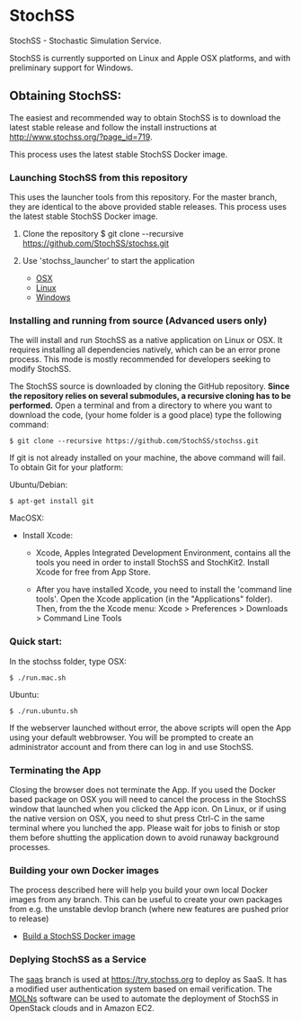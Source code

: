 StochSS
=======

StochSS - Stochastic Simulation Service.  

StochSS is currently supported on Linux and Apple OSX platforms, and with preliminary support for Windows.

## Obtaining StochSS:

The easiest and recommended way to obtain StochSS is to download the latest stable release and follow the install instructions at http://www.stochss.org/?page_id=719. 

This process uses the latest stable StochSS Docker image.  

### Launching StochSS from this repository 
This uses the launcher tools from this repository. For the master branch, they are identical to the above provided stable releases. This process uses the latest stable StochSS Docker image.  

1. Clone the repository
    $ git clone --recursive https://github.com/StochSS/stochss.git

2. Use 'stochss_launcher' to start the application
    * [OSX](stochss_launcher/OSX/README.md)
    * [Linux](stochss_launcher/Linux/README.md)
    * [Windows](stochss_launcher/Windows/README.md)

### Installing and running from source (Advanced users only)

The will install and run StochSS as a native application on Linux or OSX. It requires installing all dependencies natively, which can be an error prone process. This mode is mostly recommended for developers seeking to modify StochSS.  

The StochSS source is downloaded by cloning the GitHub repository. **Since the repository relies on several submodules, a recursive cloning has to be performed.** Open a terminal and from a directory to where you want to download the code,
(your home folder is a good place) type the following command:

    $ git clone --recursive https://github.com/StochSS/stochss.git

If git is not already installed on your machine, the above command will fail. To obtain Git for your platform:

Ubuntu/Debian:

    $ apt-get install git
  
MacOSX:

* Install Xcode:
    * Xcode, Apples Integrated Development Environment, contains all the tools you need in order to install StochSS and StochKit2.
 Install Xcode for free from App Store. 

    * After you have installed Xcode, you need to install the 'command line tools'. Open the Xcode application (in the "Applications" folder). Then, from the the Xcode menu:
      Xcode > Preferences > Downloads > Command Line Tools    
  

### Quick start:

In the stochss folder, type
OSX:

    $ ./run.mac.sh
    
Ubuntu:

    $ ./run.ubuntu.sh
    
    
If the webserver launched without error, the above scripts will open the App using your default webbrowser. You will be prompted to create an administrator account and from there can log in and use StochSS.

### Terminating the App 

Closing the browser does not terminate the App. If you used the Docker based package on OSX you will need to cancel the process in the StochSS window that launched when you clicked the App icon. On Linux, or if using the native version on OSX, you need to shut press Ctrl-C in the same terminal where you lunched the app. Please wait for jobs to finish or stop them before shutting the application down to avoid runaway background processes. 

### Building your own Docker images

The process described here will help you build your own local Docker images from any branch. This can be useful to create your own packages from e.g. the unstable devlop branch (where new features are pushed prior to release)

* [Build a StochSS Docker image](stochss_launcher/README.md)

### Deplying StochSS as a Service
The [saas](https://github.com/StochSS/stochss/develop) branch is used at https://try.stochss.org to deploy as SaaS. It has a modified user authentication system based on email verification. The [MOLNs](https://github.com/ahellander/molns/tree/stochss_saas) software can be used to automate the deployment of StochSS in OpenStack clouds and in Amazon EC2.  



